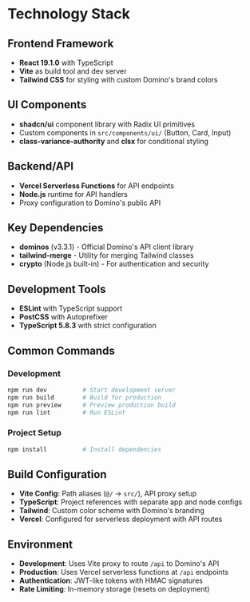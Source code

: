 # Technology Stack

## Frontend Framework
- **React 19.1.0** with TypeScript
- **Vite** as build tool and dev server
- **Tailwind CSS** for styling with custom Domino's brand colors

## UI Components
- **shadcn/ui** component library with Radix UI primitives
- Custom components in `src/components/ui/` (Button, Card, Input)
- **class-variance-authority** and **clsx** for conditional styling

## Backend/API
- **Vercel Serverless Functions** for API endpoints
- **Node.js** runtime for API handlers
- Proxy configuration to Domino's public API

## Key Dependencies
- **dominos** (v3.3.1) - Official Domino's API client library
- **tailwind-merge** - Utility for merging Tailwind classes
- **crypto** (Node.js built-in) - For authentication and security

## Development Tools
- **ESLint** with TypeScript support
- **PostCSS** with Autoprefixer
- **TypeScript 5.8.3** with strict configuration

## Common Commands

### Development
```bash
npm run dev          # Start development server
npm run build        # Build for production
npm run preview      # Preview production build
npm run lint         # Run ESLint
```

### Project Setup
```bash
npm install          # Install dependencies
```

## Build Configuration
- **Vite Config**: Path aliases (`@/` → `src/`), API proxy setup
- **TypeScript**: Project references with separate app and node configs
- **Tailwind**: Custom color scheme with Domino's branding
- **Vercel**: Configured for serverless deployment with API routes

## Environment
- **Development**: Uses Vite proxy to route `/api` to Domino's API
- **Production**: Uses Vercel serverless functions at `/api` endpoints
- **Authentication**: JWT-like tokens with HMAC signatures
- **Rate Limiting**: In-memory storage (resets on deployment)